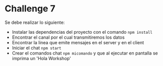# Challenge 7
Se debe realizar lo siguiente:  
- Instalar las dependencias del proyecto con el comando ```npm install```
- Encontrar el canal por el cual transmitiremos los datos
- Encontrar la linea que emite mensajes en el server y en el client
- Iniciar el chat ```npm start```
- Crear el comandos chat ```npm micomando``` y que al ejecutar en pantalla se imprima un 'Hola Workshop'
